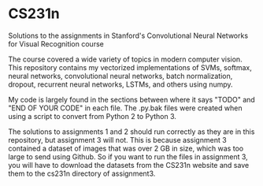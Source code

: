 # CS231n
Solutions to the assignments in Stanford's Convolutional Neural Networks for Visual Recognition course

The course covered a wide variety of topics in modern computer vision. This repository contains my vectorized implementations of SVMs, softmax, neural networks, convolutional neural networks, batch normalization, dropout, recurrent neural networks, LSTMs, and others using numpy.

My code is largely found in the sections between where it says "TODO" and "END OF YOUR CODE" in each file. The .py.bak files were created when using a script to convert from Python 2 to Python 3.

The solutions to assignments 1 and 2 should run correctly as they are in this repository, but assignment 3 will not. This is because assignment 3 contained a dataset of images that was over 2 GB in size, which was too large to send using Github. So if you want to run the files in assignment 3, you will have to download the datasets from the CS231n website and save them to the cs231n directory of assignment3.
